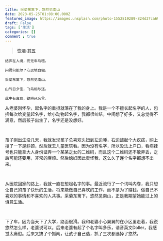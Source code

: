 ```yaml
---
title: 采菊东篱下，悠然见南山
date: 2023-05-25T01:08:00.000Z
featured_image: https://images.unsplash.com/photo-1552819289-824d37ca69d2?ixlib=rb-4.0.3&q=85&fm=jpg&crop=entropy&cs=srgb
draft: False
tags: ['生活']
categories: []
comment : true
---
```

> **饮酒·其五**

	结庐在人境，而无车马喧。

	问君何能尔？心远地自偏。

	采菊东篱下，悠然见南山。

	山气日夕佳，飞鸟相与还。

	此中有真意，欲辨已忘言。

从老婆刚怀孕，起名字的重担就落在了我的身上。我是一个不擅长起名字的人，包括每次给变量起名字，给小动物起名字，我都很纠结。中间想了好多，又总觉得不满意，然后孩子出生了，名字还是没想好。

<br/>

孩子刚出生没几天，我就发现孩子总喜欢头扭到左边睡，右边鼓起个大疙瘩，网上搜了一下是斜颈，然后就去儿童医院看。因为没有名字，所以没法上户口，看病挂号也只能拿大人身份证弄一个某某之女的二维码，而且这个二维码还不敢弄丢，之后可能还要用，非常的麻烦。然后媳妇因此责怪我，这么久了连个名字都想不出来。

<br/>

从医院回家的路上，我就一直在想起名字的事。最近流行了一个词叫内卷，我只想让自己的孩子快乐的生活，将来能做自己喜欢的工作，而不是为了赚钱，做自己不喜欢的事情和不喜欢的人共事。采菊东篱下，悠然见南山，正是我期望她能过上的诗意生活。

<br/>

下了车，因为当天下了大学，路面很滑。我和老婆小心翼翼的在小区里走着，我说悠然怎么样，老婆说可以。后来老婆有起了个名字叫多乐，谐音英文Doller，我感觉太庸俗。后来又搞了个抓阄，让孩子自己选，抓了三次都选择了悠然。

<br/>

